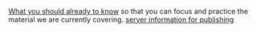 [What you should already to know](https://ebajcar.github.io/web10199/material/material_programming.html#page13) so that you can focus and practice the material we are currently covering.
[server information for publishing](server_information.mp4)

